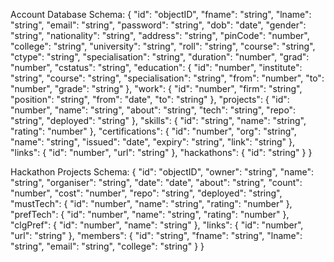 
Account Database Schema:
{
    "id": "objectID",
    "fname": "string",
    "lname": "string",
    "email": "string",
    "password": "string",
    "dob": "date",
    "gender": "string",
    "nationality": "string",
    "address": "string",
    "pinCode": "number",
    "college": "string",
    "university": "string",
    "roll": "string",
    "course": "string",
    "ctype": "string",
    "specialisation": "string",
    "duration": "number",
    "grad": "number",
    "cstatus": "string",
    "education": {
        "id": "number",
        "institute": "string",
        "course": "string",
        "specialisation": "string",
        "from": "number",
        "to": "number",
        "grade": "string"
    },
    "work": {
        "id": "number",
        "firm": "string",
        "position": "string",
        "from": "date",
        "to": "string"
    },
    "projects": {
        "id": "number",
        "name": "string",
        "about": "string",
        "tech": "string",
        "repo": "string",
        "deployed": "string"
    },
    "skills": {
        "id": "string",
        "name": "string",
        "rating": "number"
    },
    "certifications": {
        "id": "number",
        "org": "string",
        "name": "string",
        "issued": "date",
        "expiry": "string",
        "link": "string"
    },
    "links": {
        "id": "number",
        "url": "string"
    },
    "hackathons": {
        "id": "string"
    }
}


Hackathon Projects Schema:
{
    "id": "objectID",
    "owner": "string",
    "name": "string",
    "organiser": "string",
    "date": "date",
    "about": "string",
    "count": "number",
    "cost": "number",
    "repo": "string",
    "deployed": "string",
    "mustTech": {
        "id": "number",
        "name": "string",
        "rating": "number"
    },
    "prefTech": {
        "id": "number",
        "name": "string",
        "rating": "number"
    },
    "clgPref": {
        "id": "number",
        "name": "string"
    },
    "links": {
        "id": "number",
        "url": "string"
    },
    "members": {
      "id": "string",
      "fname": "string",
      "lname": "string",
      "email": "string",
      "college": "string"
    }
}